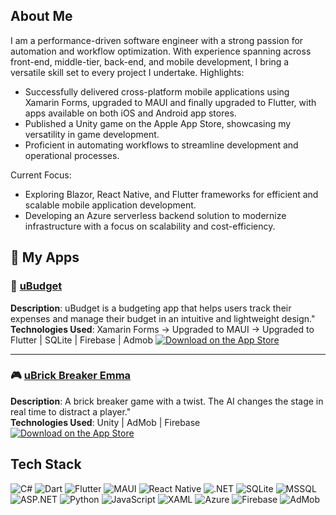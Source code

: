 ## About Me

I am a performance-driven software engineer with a strong passion for automation and workflow optimization. With experience spanning across front-end, middle-tier, back-end, and mobile development, I bring a versatile skill set to every project I undertake.
Highlights:
- Successfully delivered cross-platform mobile applications using Xamarin Forms, upgraded to MAUI and finally upgraded to Flutter, with apps available on both iOS and Android app stores.
- Published a Unity game on the Apple App Store, showcasing my versatility in game development.
- Proficient in automating workflows to streamline development and operational processes.

Current Focus:
- Exploring Blazor, React Native, and Flutter frameworks for efficient and scalable mobile application development.
- Developing an Azure serverless backend solution to modernize infrastructure with a focus on scalability and cost-efficiency.

## 📱 My Apps

### 🚀 [uBudget](https://apps.apple.com/us/app/ubudget/id1464366693)
**Description**: uBudget is a budgeting app that helps users track their expenses and manage their budget in an intuitive and lightweight design."  
**Technologies Used**: Xamarin Forms → Upgraded to MAUI → Upgraded to Flutter | SQLite | Firebase | Admob
[![Download on the App Store](https://img.shields.io/badge/App%20Store-Download-blue?style=for-the-badge&logo=apple)](https://apps.apple.com/us/app/ubudget/id1464366693)  

---

### 🎮 [uBrick Breaker Emma](https://apps.apple.com/us/app/id1619948694)
**Description**: A brick breaker game with a twist. The AI changes the stage in real time to distract a player."  
**Technologies Used**: Unity | AdMob | Firebase  
[![Download on the App Store](https://img.shields.io/badge/App%20Store-Download-blue?style=for-the-badge&logo=apple)](https://apps.apple.com/us/app/id1619948694)

## Tech Stack

![C#](https://img.shields.io/badge/C%23-%2300599C.svg?style=for-the-badge&logo=c-sharp&logoColor=white)
![Dart](https://img.shields.io/badge/Dart-%230175C2.svg?style=for-the-badge&logo=dart&logoColor=white)
![Flutter](https://img.shields.io/badge/Flutter-%2302569B.svg?style=for-the-badge&logo=flutter&logoColor=white)
![MAUI](https://img.shields.io/badge/MAUI-%23007ACC.svg?style=for-the-badge&logo=xamarin&logoColor=white)
![React Native](https://img.shields.io/badge/React%20Native-%2361DAFB.svg?style=for-the-badge&logo=react&logoColor=black)
![.NET](https://img.shields.io/badge/.NET-%235C2D91.svg?style=for-the-badge&logo=dotnet&logoColor=white)
![SQLite](https://img.shields.io/badge/SQLite-%23003B57.svg?style=for-the-badge&logo=sqlite&logoColor=white)
![MSSQL](https://img.shields.io/badge/MSSQL-%23CC2927.svg?style=for-the-badge&logo=microsoft-sql-server&logoColor=white)
![ASP.NET](https://img.shields.io/badge/ASP.NET-%235C2D91.svg?style=for-the-badge&logo=dotnet&logoColor=white)
![Python](https://img.shields.io/badge/Python-%233776AB.svg?style=for-the-badge&logo=python&logoColor=white)
![JavaScript](https://img.shields.io/badge/JavaScript-%23F7DF1E.svg?style=for-the-badge&logo=javascript&logoColor=black)
![XAML](https://img.shields.io/badge/XAML-%23006EB6.svg?style=for-the-badge&logo=xaml&logoColor=white)
![Azure](https://img.shields.io/badge/Azure-%230072C6.svg?style=for-the-badge&logo=microsoft-azure&logoColor=white)
![Firebase](https://img.shields.io/badge/Firebase-%23FFCA28.svg?style=for-the-badge&logo=firebase&logoColor=black)
![AdMob](https://img.shields.io/badge/AdMob-%23EA4335.svg?style=for-the-badge&logo=admob&logoColor=white)
